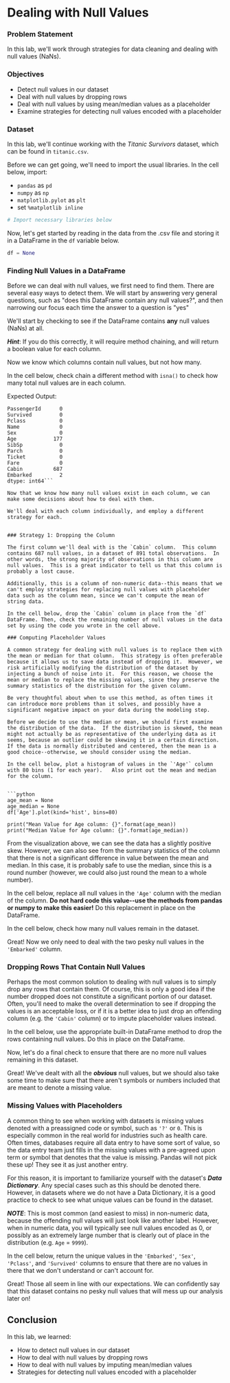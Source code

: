 
# Dealing with Null Values

### Problem Statement

In this lab, we'll work through strategies for data cleaning and dealing with null values (NaNs).

### Objectives
* Detect null values in our dataset
* Deal with null values by dropping rows
* Deal with null values by using mean/median values as a placeholder
* Examine strategies for detecting null values encoded with a placeholder

### Dataset

In this lab, we'll continue working with the _Titanic Survivors_ dataset, which can be found in `titanic.csv`.

Before we can get going, we'll need to import the usual libraries.  In the cell below, import:
* `pandas` as `pd`
* `numpy` as `np`
* `matplotlib.pylot` as `plt`
* set `%matplotlib inline`


```python
# Import necessary libraries below
```

Now, let's get started by reading in the data from the .csv file and storing it in a DataFrame in the `df` variable below.  


```python
df = None
```

### Finding Null Values in a DataFrame

Before we can deal with null values, we first need to find them. There are several easy ways to detect them.  We will start by answering very general questions, such as "does this DataFrame contain any null values?", and then narrowing our focus each time the answer to a question is "yes"

We'll start by checking to see if the DataFrame contains **any** null values (NaNs) at all. 

**_Hint_**: If you do this correctly, it will require method chaining, and will return a boolean value for each column.  

Now we know which columns contain null values, but not how many. 

In the cell below, check chain a different method with `isna()` to check how many total null values are in each column.  

Expected Output:

```
PassengerId      0
Survived         0
Pclass           0
Name             0
Sex              0
Age            177
SibSp            0
Parch            0
Ticket           0
Fare             0
Cabin          687
Embarked         2
dtype: int64```

Now that we know how many null values exist in each column, we can make some decisions about how to deal with them.  

We'll deal with each column individually, and employ a different strategy for each.  


### Strategy 1: Dropping the Column

The first column we'll deal with is the `Cabin` column.  This column contains 687 null values, in a dataset of 891 total observations.  In other words, the strong majority of observations in this column are null values.  This is a great indicator to tell us that this column is probably a lost cause. 

Additionally, this is a column of non-numeric data--this means that we can't employ strategies for replacing null values with placeholder data such as the column mean, since we can't compute the mean of string data.  

In the cell below, drop the `Cabin` column in place from the `df` DataFrame. Then, check the remaining number of null values in the data set by using the code you wrote in the cell above.  

### Computing Placeholder Values

A common strategy for dealing with null values is to replace them with the mean or median for that column.  This strategy is often preferable because it allows us to save data instead of dropping it.  However, we risk artificially modifying the distribution of the dataset by injecting a bunch of noise into it.  For this reason, we choose the mean or median to replace the missing values, since they preserve the summary statistics of the distribution for the given column. 

Be very thoughtful about when to use this method, as often times it can introduce more problems than it solves, and possibly have a significant negative impact on your data during the modeling step.  

Before we decide to use the median or mean, we should first examine the distribution of the data.  If the distribution is skewed, the mean might not actually be as representative of the underlying data as it seems, because an outlier could be skewing it in a certain direction.  If the data is normally distributed and centered, then the mean is a good choice--otherwise, we should consider using the median. 

In the cell below, plot a histogram of values in the `'Age'` column with 80 bins (1 for each year).   Also print out the mean and median for the column.  


```python
age_mean = None
age_median = None
df['Age'].plot(kind='hist', bins=80)

print("Mean Value for Age column: {}".format(age_mean))
print("Median Value for Age column: {}".format(age_median))
```

From the visualization above, we can see the data has a slightly positive skew.  However, we can also see from the summary statistics of the column that there is not a significant difference in value between the mean and median.  In this case, it is probably safe to use the median, since this is a round number (however, we could also just round the mean to a whole number).  

In the cell below, replace all null values in the `'Age'` column with the median of the column.  **Do not hard code this value--use the methods from pandas or numpy to make this easier!**  Do this replacement in place on the DataFrame. 

In the cell below, check how many null values remain in the dataset.  

Great! Now we only need to deal with the two pesky null values in the `'Embarked'` column.  

### Dropping Rows That Contain Null Values

Perhaps the most common solution to dealing with null values is to simply drop any rows that contain them.  Of course, this is only a good idea if the number dropped does not constitute a significant portion of our dataset.  Often, you'll need to make the overall determination to see if dropping the values is an acceptable loss, or if it is a better idea to just drop an offending column (e.g. the `'Cabin'` column) or to impute placeholder values instead.

In the cell below, use the appropriate built-in DataFrame method to drop the rows containing null values. Do this in place on the DataFrame.  

Now, let's do a final check to ensure that there are no more null values remaining in this dataset.  

Great! We've dealt with all the **_obvious_** null values, but we should also take some time to make sure that there aren't symbols or numbers included that are meant to denote a missing value. 

### Missing Values with Placeholders

A common thing to see when working with datasets is missing values denoted with a preassigned code or symbol, such as `'?'` or `0`.  This is especially common in the real world for industries such as health care. Often times, databases require all data entry to have some sort of value, so the data entry team just fills in the missing values with a pre-agreed upon term or symbol that denotes that the value is missing.  Pandas will not pick these up! They see it as just another entry.  

For this reason, it is important to familiarize yourself with the dataset's **_Data Dictionary_**.  Any special cases such as this should be denoted there. However, in datasets where we do not have a Data Dictionary, it is a good practice to check to see what unique values can be found in the dataset.

**_NOTE_**: This is most common (and easiest to miss) in non-numeric data, because the offending null values will just look like another label.  However, when in numeric data, you will typically see null values encoded as 0, or possibly as an extremely large number that is clearly out of place in the distribution (e.g. `Age` = `9999`).

In the cell below, return the unique values in the `'Embarked'`, `'Sex'`, `'Pclass'`, and `'Survived'` columns to ensure that there are no values in there that we don't understand or can't account for.  

Great! Those all seem in line with our expectations.  We can confidently say that this dataset contains no pesky null values that will mess up our analysis later on!

## Conclusion

In this lab, we learned:
* How to detect null values in our dataset
* How to deal with null values by dropping rows
* How to deal with null values by imputing mean/median values 
* Strategies for detecting null values encoded with a placeholder

